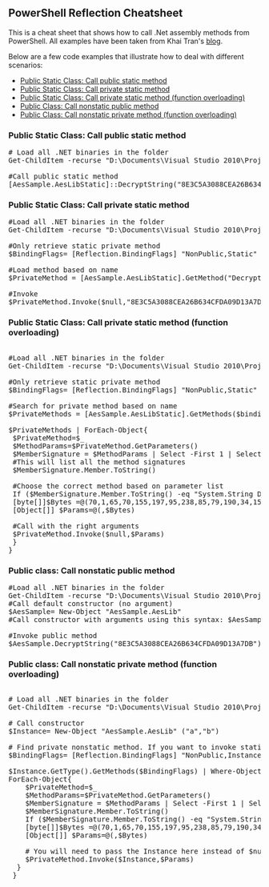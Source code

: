 ## PowerShell Reflection Cheatsheet
This is a cheat sheet that shows how to call .Net assembly methods from PowerShell.  All examples have been taken from Khai Tran's [blog](https://blog.netspi.com/using-powershell-and-reflection-api-to-invoke-methods-from-net-assemblies/).

Below are a few code examples that illustrate how to deal with different scenarios:

* <a href="#1">Public Static Class: Call public static method</a>
* <a href="#2">Public Static Class: Call private static method</a>
* <a href="#3">Public Static Class: Call private static method (function overloading)</a>
* <a href="#4">Public Class: Call nonstatic public method</a>
* <a href="#5">Public Class: Call nonstatic private method (function overloading)</a>

### Public Static Class: Call public static method <a name="1"></a>

<pre>
# Load all .NET binaries in the folder
Get-ChildItem -recurse "D:\Documents\Visual Studio 2010\Projects\AesSample\AesSample\bin\Debug\"|Where-Object {($_.Extension -EQ ".dll") -or ($_.Extension -eq ".exe")} | ForEach-Object { $AssemblyName=$_.FullName; Try {[Reflection.Assembly]::LoadFile($AssemblyName)} Catch{ "***ERROR*** Not .NET assembly: " + $AssemblyName}} 

#Call public static method
[AesSample.AesLibStatic]::DecryptString("8E3C5A3088CEA26B634CFDA09D13A7DB")
</pre>

### Public Static Class: Call private static method <a name="2"></a>

<pre>
#Load all .NET binaries in the folder
Get-ChildItem -recurse "D:\Documents\Visual Studio 2010\Projects\AesSample\AesSample\bin\Debug\"|Where-Object {($_.Extension -EQ ".dll") -or ($_.Extension -eq ".exe")} | ForEach-Object { $AssemblyName=$_.FullName; Try {[Reflection.Assembly]::LoadFile($AssemblyName)} Catch{ "***ERROR*** Not .NET assembly: " + $AssemblyName}}

#Only retrieve static private method
$BindingFlags= [Reflection.BindingFlags] "NonPublic,Static"
 
#Load method based on name
$PrivateMethod = [AesSample.AesLibStatic].GetMethod("DecryptStringSecret",$bindingFlags)
 
#Invoke
$PrivateMethod.Invoke($null,"8E3C5A3088CEA26B634CFDA09D13A7DB")
</pre>

### Public Static Class: Call private static method (function overloading) <a name="3"></a>

<pre>

#Load all .NET binaries in the folder
Get-ChildItem -recurse "D:\Documents\Visual Studio 2010\Projects\AesSample\AesSample\bin\Debug\"|Where-Object {($_.Extension -EQ ".dll") -or ($_.Extension -eq ".exe")} | ForEach-Object { $AssemblyName=$_.FullName; Try {[Reflection.Assembly]::LoadFile($AssemblyName)} Catch{ "***ERROR*** Not .NET assembly: " + $AssemblyName}}

#Only retrieve static private method
$BindingFlags= [Reflection.BindingFlags] "NonPublic,Static"

#Search for private method based on name
$PrivateMethods = [AesSample.AesLibStatic].GetMethods($bindingFlags) | Where-Object Name -eq DecryptStringPrivate

$PrivateMethods | ForEach-Object{
 $PrivateMethod=$_
 $MethodParams=$PrivateMethod.GetParameters()
 $MemberSignature = $MethodParams | Select -First 1 | Select-Object Member
 #This will list all the method signatures
 $MemberSignature.Member.ToString()
 
 #Choose the correct method based on parameter list
 If ($MemberSignature.Member.ToString() -eq "System.String DecryptStringPrivate(Byte[])"){
 [byte[]]$Bytes =@(70,1,65,70,155,197,95,238,85,79,190,34,158,69,125,233,53,212,111,19,248,209,147,180,19,172,150,25,97,41,127,175)
 [Object[]] $Params=@(,$Bytes)
 
 #Call with the right arguments
 $PrivateMethod.Invoke($null,$Params)
 }
}
</pre>

### Public class: Call nonstatic public method <a name="4"></a>

<pre>
#Load all .NET binaries in the folder
Get-ChildItem -recurse "D:\Documents\Visual Studio 2010\Projects\AesSample\AesSample\bin\Debug\"|Where-Object {($_.Extension -EQ ".dll") -or ($_.Extension -eq ".exe")} | ForEach-Object { $AssemblyName=$_.FullName; Try {[Reflection.Assembly]::LoadFile($AssemblyName)} Catch{ "***ERROR*** Not .NET assembly: " + $AssemblyName}}
#Call default constructor (no argument)
$AesSample= New-Object "AesSample.AesLib"
#Call constructor with arguments using this syntax: $AesSample= New-Object "AesSample.AesLib" ("a","b")
 
#Invoke public method 
$AesSample.DecryptString("8E3C5A3088CEA26B634CFDA09D13A7DB")
</pre>

### Public class: Call nonstatic private method (function overloading) <a name="5"></a>

<pre>

# Load all .NET binaries in the folder
Get-ChildItem -recurse "D:\Documents\Visual Studio 2010\Projects\AesSample\AesSample\bin\Debug\"|Where-Object {($_.Extension -EQ ".dll") -or ($_.Extension -eq ".exe")} | ForEach-Object { $AssemblyName=$_.FullName; Try {[Reflection.Assembly]::LoadFile($AssemblyName)} Catch{ "***ERROR*** Not .NET assembly: " + $AssemblyName}}

# Call constructor
$Instance= New-Object "AesSample.AesLib" ("a","b")
 
# Find private nonstatic method. If you want to invoke static private method, replace Instance with Static
$BindingFlags= [Reflection.BindingFlags] "NonPublic,Instance"
 
$Instance.GetType().GetMethods($BindingFlags) | Where-Object Name -eq DecryptStringPrivate| 
ForEach-Object{
    $PrivateMethod=$_
    $MethodParams=$PrivateMethod.GetParameters() 
    $MemberSignature = $MethodParams | Select -First 1 | Select-Object Member
    $MemberSignature.Member.ToString()
    If ($MemberSignature.Member.ToString() -eq "System.String DecryptStringPrivate(Byte[])"){
    [byte[]]$Bytes =@(70,1,65,70,155,197,95,238,85,79,190,34,158,69,125,233,53,212,111,19,248,209,147,180,19,172,150,25,97,41,127,175)
    [Object[]] $Params=@(,$Bytes)
 
    # You will need to pass the Instance here instead of $null
    $PrivateMethod.Invoke($Instance,$Params)
  }
 }
</pre>
